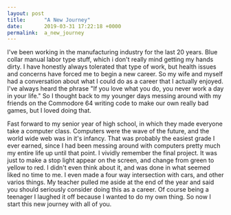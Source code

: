 ```yaml
---
layout: post
title:      "A New Journey"
date:       2019-03-31 17:22:18 +0000
permalink:  a_new_journey
---
```



   I've been working in the manufacturing industry for the last 20 years. Blue collar manual labor type stuff, which i don't really mind getting my hands dirty. I have honestly always tolerated that type of work, but health issues and concerns have forced me to begin a new career. So my wife and myself had a conversation about what I could do as a career that I actually enjoyed. I've always heard the phrase "If you love what you do, you never work a day in your life." So I thought back to my younger days messing around with my friends on the Commodore 64 writing code to make our own really bad games, but I loved doing that. 

   Fast forward to my senior year of high school, in which they made everyone take a computer class. Computers were the wave of the future, and the world wide web was in it's infancy. That was probably the easiest grade I ever earned, since I had been messing around with computers pretty much my entire life up until that point. I vividly remember the final project. It was just to make a stop light appear on the screen, and change from green to yellow to red. I didn't even think about it, and was done in what seemed liked no time to me. I even made a four way intersection with cars, and other varios things. My teacher pulled me aside at the end of the year and said you should seriously consider doing this as a career. Of course being a teenager I laughed it off because I wanted to do my own thing. So now I start this new journey with all of you.
